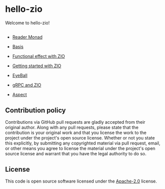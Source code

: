 # hello-zio #

Welcome to hello-zio!

## 
* [Reader Monad](https://medium.com/@alexander.zaidel/composing-functions-with-reader-monad-f3e471958e2a)

* [Basis](http://cloudmark.github.io/A-Journey-To-Zio/#:~:text=ZIO%20is%20more%20than%20just,libraries%20in%20the%20functional%20ecosystem.)

* [Functional effect with ZIO](https://aleksandarskrbic.github.io/functional-effects-with-zio/)

* [Getting started with ZIO](https://www.youtube.com/watch?v=6A1SA5Be9qw)

* [EyeBall](https://www.youtube.com/watch?v=4gyAoyYwWnI)

* [gRPC and ZIO](https://www.youtube.com/watch?v=XTkhxRTH1nE&t=23s)

* [Aspect](https://www.youtube.com/watch?v=gcqWdNwNEPg)

## Contribution policy ##

Contributions via GitHub pull requests are gladly accepted from their original author. Along with
any pull requests, please state that the contribution is your original work and that you license
the work to the project under the project's open source license. Whether or not you state this
explicitly, by submitting any copyrighted material via pull request, email, or other means you
agree to license the material under the project's open source license and warrant that you have the
legal authority to do so.

## License ##

This code is open source software licensed under the
[Apache-2.0](http://www.apache.org/licenses/LICENSE-2.0) license.
